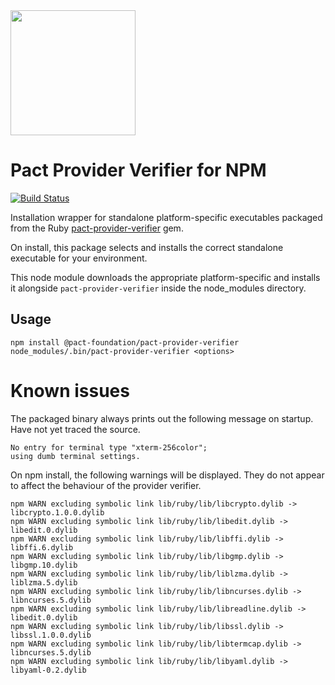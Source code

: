 <img src="https://github.com/pact-foundation/pact-logo/blob/master/media/logo-black.png" width="200">

# Pact Provider Verifier for NPM

[![Build Status](https://travis-ci.org/pact-foundation/pact-provider-verifier-npm.svg?branch=master)](https://travis-ci.org/pact-foundation/pact-provider-verifier-npm)

Installation wrapper for standalone platform-specific executables packaged from the Ruby [pact-provider-verifier](https://github.com/pact-foundation/pact-provider-verifier) gem.

On install, this package selects and installs the correct standalone executable for your environment.

This node module downloads the appropriate platform-specific and installs it alongside `pact-provider-verifier` inside the node_modules directory.

## Usage

```
npm install @pact-foundation/pact-provider-verifier
node_modules/.bin/pact-provider-verifier <options>
```

# Known issues

The packaged binary always prints out the following message on startup. Have not yet traced the source.

```
No entry for terminal type "xterm-256color";
using dumb terminal settings.
```

On npm install, the following warnings will be displayed. They do not appear to affect the behaviour of the provider verifier.

```
npm WARN excluding symbolic link lib/ruby/lib/libcrypto.dylib -> libcrypto.1.0.0.dylib
npm WARN excluding symbolic link lib/ruby/lib/libedit.dylib -> libedit.0.dylib
npm WARN excluding symbolic link lib/ruby/lib/libffi.dylib -> libffi.6.dylib
npm WARN excluding symbolic link lib/ruby/lib/libgmp.dylib -> libgmp.10.dylib
npm WARN excluding symbolic link lib/ruby/lib/liblzma.dylib -> liblzma.5.dylib
npm WARN excluding symbolic link lib/ruby/lib/libncurses.dylib -> libncurses.5.dylib
npm WARN excluding symbolic link lib/ruby/lib/libreadline.dylib -> libedit.0.dylib
npm WARN excluding symbolic link lib/ruby/lib/libssl.dylib -> libssl.1.0.0.dylib
npm WARN excluding symbolic link lib/ruby/lib/libtermcap.dylib -> libncurses.5.dylib
npm WARN excluding symbolic link lib/ruby/lib/libyaml.dylib -> libyaml-0.2.dylib
```
